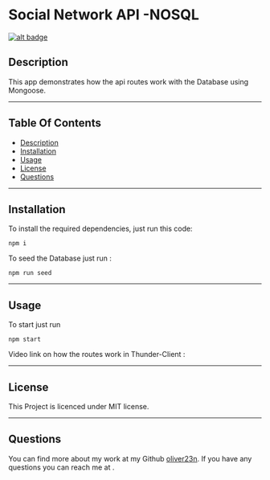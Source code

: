 # Social Network API -NOSQL

[![alt badge](https://img.shields.io/badge/licence-MIT-blue)](https://opensource.org/license/mit/)

## Description

This app demonstrates how the api routes work with the Database using Mongoose. 

---

## Table Of Contents
                             
- [Description](#description)
- [Installation](#installation)
- [Usage](#usage)
- [License](#license)
- [Questions](#questions)

---

## Installation

To install the required dependencies, just run this code: 

```
npm i
```
To seed the Database just run :
```
npm run seed
```


---

## Usage

To start just run 
```
npm start
```

Video link on how the routes work in Thunder-Client : 

---

## License

This Project is licenced under MIT license.

---


## Questions

You can find more about my work at my Github [oliver23n](https://github.com/oliver23n).
If you have any questions you can reach me at [](mailto:).


